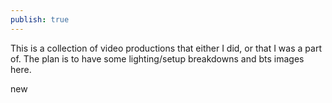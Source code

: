```yaml
---
publish: true
---
```


This is a collection of video productions that either I did, or that I was a part of. The plan is to have some lighting/setup breakdowns and bts images here. 


new


